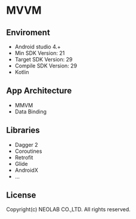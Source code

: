 # MVVM #

## Enviroment

* Android studio 4.+
* Min SDK Version: 21
* Target SDK Version: 29
* Compile SDK Version: 29 
* Kotlin

## App Architecture

* MMVM 
* Data Binding

## Libraries

* Dagger 2 
* Coroutines
* Retrofit
* Glide
* AndroidX
* ...

## License
Copyright(c) NEOLAB CO.,LTD. All rights reserved.